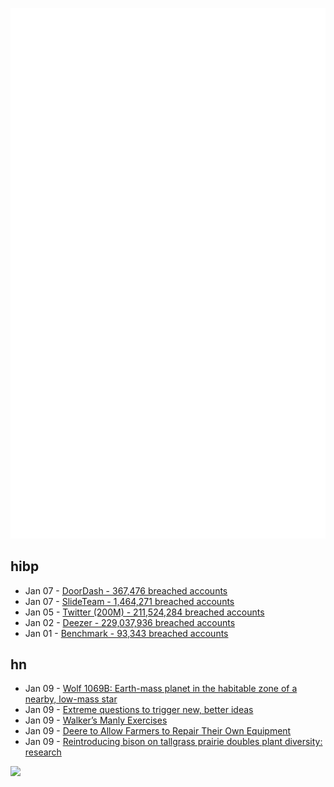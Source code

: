 ![Metrics](https://raw.githubusercontent.com/phixion/phixion/master/metrics.svg)

## hibp

<!--
for https://github.com/phixion/phixion/blob/main/.github/workflows/feeds.yml
-->
<!--START_SECTION:haveibeenpwnd-->
- Jan 07 - [DoorDash - 367,476 breached accounts](https://haveibeenpwned.com/PwnedWebsites#DoorDash)
- Jan 07 - [SlideTeam - 1,464,271 breached accounts](https://haveibeenpwned.com/PwnedWebsites#SlideTeam)
- Jan 05 - [Twitter (200M) - 211,524,284 breached accounts](https://haveibeenpwned.com/PwnedWebsites#Twitter200M)
- Jan 02 - [Deezer - 229,037,936 breached accounts](https://haveibeenpwned.com/PwnedWebsites#Deezer)
- Jan 01 - [Benchmark - 93,343 breached accounts](https://haveibeenpwned.com/PwnedWebsites#Benchmark)
<!--END_SECTION:haveibeenpwnd-->

## hn

<!--
for https://github.com/phixion/phixion/blob/main/.github/workflows/feeds.yml
-->
<!--START_SECTION:hn-->
- Jan 09 - [Wolf 1069B: Earth-mass planet in the habitable zone of a nearby, low-mass star](https://arxiv.org/abs/2301.02477)
- Jan 09 - [Extreme questions to trigger new, better ideas](https://longform.asmartbear.com/posts/extreme-questions/)
- Jan 09 - [Walker’s Manly Exercises](https://blogs.bl.uk/untoldlives/2023/01/walkers-manly-exercises.html)
- Jan 09 - [Deere to Allow Farmers to Repair Their Own Equipment](https://www.wsj.com/articles/deere-to-allow-farmers-to-repair-their-own-equipment-11673228580)
- Jan 09 - [Reintroducing bison on tallgrass prairie doubles plant diversity: research](https://www.agriculture.com/news/business/kansas-research-shows-reintroducing-bison-on-tallgrass-prairie-doubles-plant-diversity)
<!--END_SECTION:hn-->

<!--
for https://yhype.me
-->
![](https://hit.yhype.me/github/profile?user_id=13013670)
